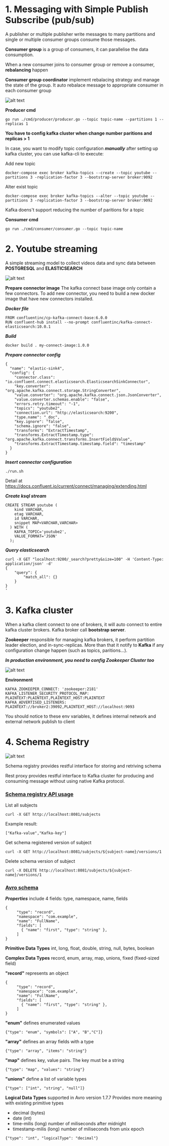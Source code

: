# 1. Messaging with Simple Publish Subscribe (pub/sub)
A publisher or multiple publisher write messages to many partitions and single or multiple consumer groups consume those messages.

**Consumer group** is a group of consumers, it can parallelise the data consumption.

When a new consumer joins to consumer group or remove a consumer, **rebalancing** happen

**Consumer group coordinator** implement rebalacing strategy and manage the state of the group. It auto rebalace message to appropriate consumer in each consumer group

![alt text](https://images.squarespace-cdn.com/content/v1/56894e581c1210fead06f878/1512813188413-EEI12VI1FMQLJ4XMRQTJ/ke17ZwdGBToddI8pDm48kJMyHperWZxre3bsQoFNoPhZw-zPPgdn4jUwVcJE1ZvWEtT5uBSRWt4vQZAgTJucoTqqXjS3CfNDSuuf31e0tVGDclntk9GVn4cF1XFdv7wlNvED_LyEM5kIdmOo2jMRZpu3E9Ef3XsXP1C_826c-iU/KafkaPubSub.png?format=500w)

**Producer cmd**

```
go run ./cmd/producer/producer.go --topic topic-name --partitions 1 --replicas 1
```

**You have to config kafka cluster when change number paritions and replicas > 1**


In case, you want to modify topic configuration ***manually*** after setting up kafka cluster, you can use kafka-cli to execute:

Add new topic
```
docker-compose exec broker kafka-topics --create --topic youtube --partitions 3 -replication-factor 3 --bootstrap-server broker:9092
```

Alter exist topic
```
docker-compose exec broker kafka-topics --alter --topic youtube --partitions 3 -replication-factor 3 --bootstrap-server broker:9092
```

Kafka doens't support reducing the number of paritions for a topic 

**Consumer cmd**

```
go run ./cmd/consumer/consumer.go --topic topic-name
```

# 2. Youtube streaming
A simple streaming model to collect videos data and sync data between **POSTGRESQL** and **ELASTICSEARCH**

![alt text](https://github.com/dungtc/kafka-playground/blob/develop/youtube-stream/diagram/youtube.png?raw=true)

**Prepare connector image**
The kafka connect base image only contain a few connectors. To add new connector, you need to build a new docker image that have new connectors installed.

***Docker file***
```
FROM confluentinc/cp-kafka-connect-base:6.0.0
RUN confluent-hub install --no-prompt confluentinc/kafka-connect-elasticsearch:10.0.1
```

***Build***

```
docker build . my-connect-image:1.0.0
```

***Prepare connector config***
```
{
  "name": "elastic-sink4",
  "config": {
    "connector.class": "io.confluent.connect.elasticsearch.ElasticsearchSinkConnector",
    "key.converter": "org.apache.kafka.connect.storage.StringConverter",
    "value.converter": "org.apache.kafka.connect.json.JsonConverter",
    "value.converter.schemas.enable": "false",
    "errors.retry.timeout": "-1",
    "topics": "youtube2",
    "connection.url": "http://elasticsearch:9200",
    "type.name": "_doc",
    "key.ignore": "false",
    "schema.ignore": "false",
    "transforms": "ExtractTimestamp",
    "transforms.ExtractTimestamp.type": "org.apache.kafka.connect.transforms.InsertField$Value",
    "transforms.ExtractTimestamp.timestamp.field": "timestamp"
  }
}
```

***Insert connector configuration***
```
./run.sh
```
Detail at https://docs.confluent.io/current/connect/managing/extending.html

***Create ksql stream***

```
CREATE STREAM youtube (
    kind VARCHAR,
    etag VARCHAR,
    id VARCHAR,
	snippet MAP<VARCHAR,VARCHAR>
  ) WITH (
    KAFKA_TOPIC='youtube2',
    VALUE_FORMAT='JSON'
  );
```

***Query elasticsearch***
```
curl -X GET "localhost:9200/_search?pretty&size=100" -H 'Content-Type: application/json' -d'
{
    "query": {
        "match_all": {}
    }
}
'
```
# 3. Kafka cluster

When a kafka client connect to one of brokers, it will auto connect to entire kafka cluster brokers. Kafka broker call **bootstrap server**.

**Zookeeper** responsible for managing kafka brokers, it perform partition leader election, and in-sync-replicas.
More than that it notify to **Kafka** if any configuration change happen (such as topics, paritions...).

***In production environment, you need to config **Zookeeper Cluster** too***

![alt text](https://github.com/dungtc/kafka-playground/blob/develop/kafka-cluster/Kafka-cluster.png?raw=true)

**Environment**
```
KAFKA_ZOOKEEPER_CONNECT: 'zookeeper:2181'
KAFKA_LISTENER_SECURITY_PROTOCOL_MAP: PLAINTEXT:PLAINTEXT,PLAINTEXT_HOST:PLAINTEXT
KAFKA_ADVERTISED_LISTENERS: PLAINTEXT://broker2:39092,PLAINTEXT_HOST://localhost:9093
```

You should notice to these env variables, it defines internal network and external network publish to client

# 4. Schema Registry

![alt text](https://github.com/dungtc/kafka-playground/blob/develop/youtube-stream/kafka-schema-registry.png?raw=true)


Schema registry provides restful interface for storing and retriving schema

Rest proxy provides restful interface to Kafka cluster for producing and consuming message without using native Kafka protocol.


### [Schema registry API usage](https://docs.confluent.io/current/schema-registry/develop/using.html)

List all subjects
```
curl -X GET http://localhost:8081/subjects
```
Example result:
```
["Kafka-value","Kafka-key"]
```

Get schema registered version of subject
```
curl -X GET http://localhost:8081/subjects/${subject-name}/versions/1
```
Delete schema version of subject

```
curl -X DELETE http://localhost:8081/subjects/${subject-name}/versions/1
```

### [Avro schema](https://avro.apache.org/docs/current/spec.html)

***Properties*** include 4 fields: type, namespace, name, fields
``` Example
{
     "type": "record",
     "namespace": "com.example",
     "name": "FullName",
     "fields": [
       { "name": "first", "type": "string" },
     ]
} 
```
**Primitive Data Types** int, long, float, double, string, null, bytes, boolean

**Complex Data Types** record, enum, array, map, unions, fixed (fixed-sized field)

**"record"** represents an object 
``` 
{
     "type": "record",
     "namespace": "com.example",
     "name": "FullName",
     "fields": [
       { "name": "first", "type": "string" },
     ]
} 
```

**"enum"** defines enumerated values

```
{"type": "enum", "symbols": ["A", "B","C"]}
```

**"array"** defines an array fields with a type
```
{"type": "array", "items": "string"}
```

**"map"** defines key, value pairs. The key must be a string
```
{"type": "map", "values": "string"}
```

**"unions"** define a list of variable types
```
{"type": ["int", "string", "null"]}
```

**Logical Data Types** supported in Avro version 1.7.7
Provides more meaning with existing primitive types
- decimal (bytes)
- date (int)
- time-milis (long) number of miliseconds after midnight
- timestamp-milis (long) number of miliseconds from unix epoch

```
{"type": "int", "logicalType": "decimal"}